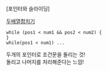 [포인터와 슬라이딩]

[두배열합치기](두배열합치기.java)
```
while (pos1 < num1 && pos2 < num2) {
}
while(pos1 < num1) ...
```
두개의 포인터로 조건문을 돌리는 것!\
돌리고 나머지를 처리해준다는 느낌!